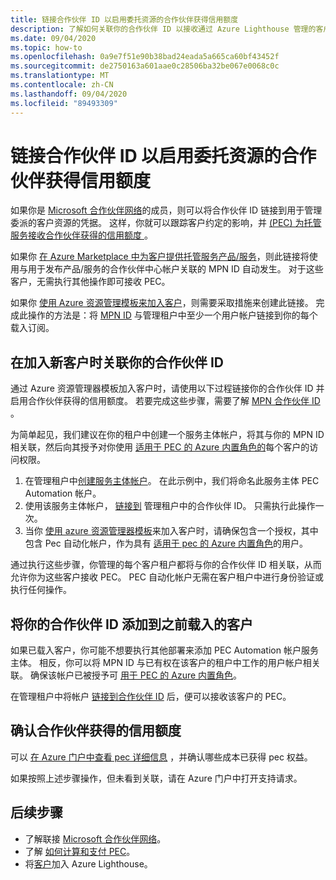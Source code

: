 ```yaml
---
title: 链接合作伙伴 ID 以启用委托资源的合作伙伴获得信用额度
description: 了解如何关联你的合作伙伴 ID 以接收通过 Azure Lighthouse 管理的客户资源的合作伙伴获得的信用 (PEC) 。
ms.date: 09/04/2020
ms.topic: how-to
ms.openlocfilehash: 0a9e7f51e90b38bad24eada5a665ca60bf43452f
ms.sourcegitcommit: de2750163a601aae0c28506ba32be067e0068c0c
ms.translationtype: MT
ms.contentlocale: zh-CN
ms.lasthandoff: 09/04/2020
ms.locfileid: "89493309"
---
```

# <a name="link-your-partner-id-to-enable-partner-earned-credit-on-delegated-resources"></a>链接合作伙伴 ID 以启用委托资源的合作伙伴获得信用额度

如果你是 [Microsoft 合作伙伴网络](https://partner.microsoft.com/)的成员，则可以将合作伙伴 ID 链接到用于管理委派的客户资源的凭据。 这样，你就可以跟踪客户约定的影响，并 [ (PEC) 为托管服务接收合作伙伴获得的信用额度 ](/partner-center/partner-earned-credit)。

如果你 [在 Azure Marketplace 中为客户提供托管服务产品/服务](publish-managed-services-offers.md)，则此链接将使用与用于发布产品/服务的合作伙伴中心帐户关联的 MPN ID 自动发生。 对于这些客户，无需执行其他操作即可接收 PEC。

如果你 [使用 Azure 资源管理模板来加入客户](onboard-customer.md)，则需要采取措施来创建此链接。 完成此操作的方法是：将 [MPN ID](../../cost-management-billing/manage/link-partner-id.md) 与管理租户中至少一个用户帐户链接到你的每个载入订阅。

## <a name="associate-your-partner-id-when-you-onboard-new-customers"></a>在加入新客户时关联你的合作伙伴 ID

通过 Azure 资源管理器模板加入客户时，请使用以下过程链接你的合作伙伴 ID 并启用合作伙伴获得的信用额度。 若要完成这些步骤，需要了解 [MPN 合作伙伴 ID](/partner-center/partner-center-account-setup#locate-your-mpn-id) 。

为简单起见，我们建议在你的租户中创建一个服务主体帐户，将其与你的 MPN ID 相关联，然后向其授予对你使用 [适用于 PEC 的 Azure 内置角色的](https://docs.microsoft.com/partner-center/azure-roles-perms-pec)每个客户的访问权限。

1. 在管理租户中[创建服务主体帐户](../../active-directory/develop/howto-authenticate-service-principal-powershell.md)。 在此示例中，我们将命名此服务主体 PEC Automation 帐户。
1. 使用该服务主体帐户， [链接到](../../cost-management-billing/manage/link-partner-id.md#link-to-a-partner-id) 管理租户中的合作伙伴 ID。 只需执行此操作一次。
1. 当你 [使用 azure 资源管理器模板](onboard-customer.md)来加入客户时，请确保包含一个授权，其中包含 Pec 自动化帐户，作为具有 [适用于 pec 的 Azure 内置角色](https://docs.microsoft.com/partner-center/azure-roles-perms-pec)的用户。

通过执行这些步骤，你管理的每个客户租户都将与你的合作伙伴 ID 相关联，从而允许你为这些客户接收 PEC。 PEC 自动化帐户无需在客户租户中进行身份验证或执行任何操作。

## <a name="add-your-partner-id-to-previously-onboarded-customers"></a>将你的合作伙伴 ID 添加到之前载入的客户

如果已载入客户，你可能不想要执行其他部署来添加 PEC Automation 帐户服务主体。 相反，你可以将 MPN ID 与已有权在该客户的租户中工作的用户帐户相关联。 确保该帐户已被授予可 [用于 PEC 的 Azure 内置角色](https://docs.microsoft.com/partner-center/azure-roles-perms-pec)。

在管理租户中将帐户 [链接到合作伙伴 ID](../../cost-management-billing/manage/link-partner-id.md#link-to-a-partner-id) 后，便可以接收该客户的 PEC。

## <a name="confirm-partner-earned-credit"></a>确认合作伙伴获得的信用额度

可以 [在 Azure 门户中查看 pec 详细信息](/partner-center/partner-earned-credit-explanation#azure-cost-management) ，并确认哪些成本已获得 pec 权益。

如果按照上述步骤操作，但未看到关联，请在 Azure 门户中打开支持请求。

## <a name="next-steps"></a>后续步骤

- 了解联接 [Microsoft 合作伙伴网络](/partner-center/mpn-overview)。
- 了解 [如何计算和支付 PEC](/partner-center/partner-earned-credit-explanation)。
- 将[客户](onboard-customer.md)加入 Azure Lighthouse。
